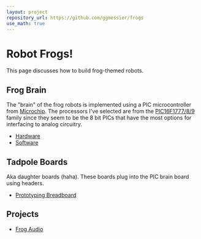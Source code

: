 ```yaml
---
layout: project
repository_url: https://github.com/ggmessier/frogs
use_math: true
---
```

# Robot Frogs!

This page discusses how to build frog-themed robots.

## Frog Brain

The "brain" of the frog robots is implemented using a PIC microcontroller from [Microchip](http://microchip.com).  The processors I've selected are from the [PIC16F1777/8/9](http://www.microchip.com/wwwproducts/en/PIC16F1779) family since they seem to be the 8 bit PICs that have the most options for interfacing to analog circuitry.  

* [Hardware](frog-pic-hw)
* [Software](frog-pic-sw)

## Tadpole Boards

Aka daughter boards (haha).  These boards plug into the PIC brain board using headers.  

* [Prototyping Breadboard](tdpole-breadboard) 

## Projects

* [Frog Audio](frog-audio)





